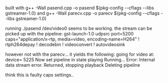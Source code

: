 built with
g++ -Wall pasend.cpp -o pasend $(pkg-config --cflags --libs gstreamer-1.0)
and
g++ -Wall parecv.cpp -o parecv $(pkg-config --cflags --libs gstreamer-1.0)

running ./pasend /dev/video0 seems to be working.
the stream can be picked up with the pipeline: gst-launch-1.0 udpsrc port=5200 caps="application/x-rtp, media=video, encoding-name=H264" ! rtph264depay ! decodebin ! videoconvert ! autovideosink

however not with the parecv...
it yields the following:
going for video at: device= 5225
Now set pipeline in state playing
Running...
Error: Internal data stream error.
Returned, stopping playback
Deleting pipeline

think this is faulty caps settings..
